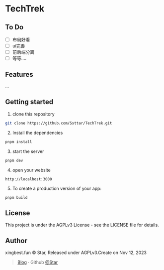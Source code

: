 # TechTrek

## To Do
- [ ] 布局好看
- [ ] ui完善
- [ ] 前后端分离
- [ ] 等等....

## Features
<p>...</p>

## Getting started

1. clone this repository
```bash
git clone https://github.com/Ssttar/TechTrek.git
```
2. Install the dependencies 
 ```bash
 pnpm install
 ```
3. start the server 
  ```bash
 pnpm dev
  ```
4. open your website
  ```
  http://localhost:3000
  ```
5. To create a production version of your app:
```bash
pnpm build
```
## License
This project is under the AGPLv3 License - see the LICENSE file for details.

## Author

xingbest.fun © Star, Released under AGPLv3.Create on Nov 12, 2023
> [Blog](https://www.xingbest.fun) · Github [@Star](https://github.com/Ssttar/)